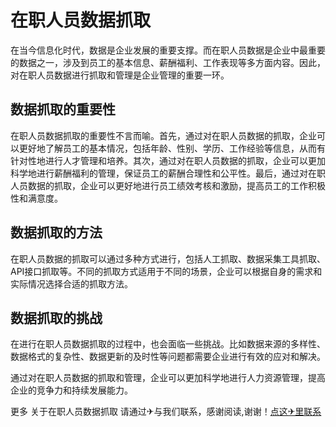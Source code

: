 # 在职人员数据抓取

在当今信息化时代，数据是企业发展的重要支撑。而在职人员数据是企业中最重要的数据之一，涉及到员工的基本信息、薪酬福利、工作表现等多方面内容。因此，对在职人员数据进行抓取和管理是企业管理的重要一环。

## 数据抓取的重要性

在职人员数据抓取的重要性不言而喻。首先，通过对在职人员数据的抓取，企业可以更好地了解员工的基本情况，包括年龄、性别、学历、工作经验等信息，从而有针对性地进行人才管理和培养。其次，通过对在职人员数据的抓取，企业可以更加科学地进行薪酬福利的管理，保证员工的薪酬合理性和公平性。最后，通过对在职人员数据的抓取，企业可以更好地进行员工绩效考核和激励，提高员工的工作积极性和满意度。

## 数据抓取的方法

在职人员数据的抓取可以通过多种方式进行，包括人工抓取、数据采集工具抓取、API接口抓取等。不同的抓取方式适用于不同的场景，企业可以根据自身的需求和实际情况选择合适的抓取方法。

## 数据抓取的挑战

在进行在职人员数据抓取的过程中，也会面临一些挑战。比如数据来源的多样性、数据格式的复杂性、数据更新的及时性等问题都需要企业进行有效的应对和解决。

通过对在职人员数据的抓取和管理，企业可以更加科学地进行人力资源管理，提高企业的竞争力和持续发展能力。

更多 关于在职人员数据抓取 请通过✈与我们联系，感谢阅读,谢谢！[点这✈里联系](https://d.k02.cc)
